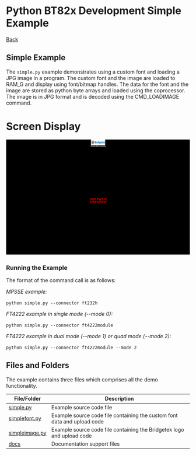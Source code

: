 # Python BT82x Development Simple Example

[Back](../README.md)

## Simple Example

The `simple.py` example demonstrates using a custom font and loading a JPG image in a program. The custom font and the image are loaded to RAM_G and display using font/bitmap handles. The data for the font and the image are stored as python byte arrays and loaded using the coprocessor. The image is in JPG format and is decoded using the CMD_LOADIMAGE command.

# Screen Display
![simple](docs/simple.png)

### Running the Example

The format of the command call is as follows:

_MPSSE example:_
```
python simple.py --connector ft232h 
```

_FT4222 example in single mode (--mode 0):_

```
python simple.py --connector ft4222module 

```

_FT4222 example in dual mode (--mode 1) or quad mode (--mode 2):_

```
python simple.py --connector ft4222module --mode 2

```

## Files and Folders

The example contains three files which comprises all the demo functionality.

| File/Folder | Description |
| --- | --- |
| [simple.py](simple.py) | Example source code file |
| [simplefont.py](simplefont.py) | Example source code file containing the custom font data and upload code |
| [simpleimage.py](simpleimage.py) | Example source code file containing the Bridgetek logo and upload code |
| [docs](docs) | Documentation support files |
